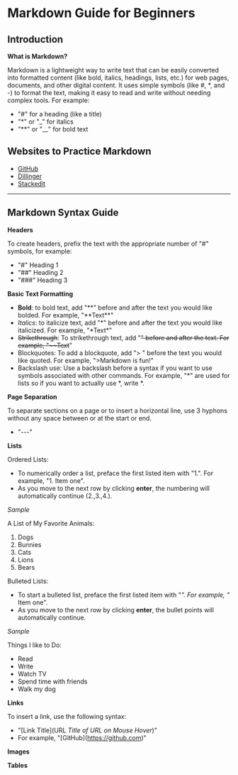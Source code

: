 # Markdown Guide for Beginners

## Introduction

**What is Markdown?**

Markdown is a lightweight way to write text that can be easily converted into
formatted content (like bold, italics, headings, lists, etc.) for web pages, documents, and other
digital content.
It uses simple symbols (like #, *, and -) to format the text, making it easy to read and write
without needing complex tools. For example:

- "#" for a heading (like a title)
- "*" or "_" for italics
- "**" or "__" for bold text

## Websites to Practice Markdown

* [GitHub](https://github.com)
* [Dillinger](https://dillinger.io/)
* [Stackedit](https://stackedit.io)

---

## Markdown Syntax Guide

**Headers**

To create headers, prefix the text with the appropriate number of "#" symbols, for example:
* "#" Heading 1
* "##" Heading 2
* "###" Heading 3

**Basic Text Formatting**

* **Bold**: to bold text, add "**" before and after the text you would like bolded. For example, "**Text\**"
* *Italics*: to italicize text, add "*" before and after the text you would like italicized. For example, "\*Text\*"
* ~~Strikethrough~~: To strikethrough text, add "~~" before and after the text. For example, "\~~Text~~"
* Blockquotes: To add a blockquote, add "> " before the text you would like quoted. For example, "\>Markdown is fun!"
* Backslash use: Use a backslash before a syntax if you want to use symbols associated with other commands. For example, "*" are used for lists so if
you want to actually use *, write \*.

**Page Separation**

To separate sections on a page or to insert a horizontal line, use 3 hyphons without any space between or at the start or end.
* "---"

**Lists**

Ordered Lists:
* To numerically order a list, preface the first listed item with "1.". For example, "1. Item one".
* As you move to the next row by clicking **enter**, the numbering will automatically continue (2.,3.,4.).

*Sample*

A List of My Favorite Animals:
1. Dogs
2. Bunnies
3. Cats
4. Lions
5. Bears

Bulleted Lists:
* To start a bulleted list, preface the first listed item with "*". For example, "* Item one".
* As you move to the next row by clicking **enter**, the bullet points will automatically continue.

*Sample*

Things I like to Do:
* Read
* Write
* Watch TV
* Spend time with friends
* Walk my dog

**Links**

To insert a link, use the following syntax:
* "[Link Title](URL *Title of URL on Mouse Hover*)"
* For example, "\[GitHub](https://github.com)"


**Images**

**Tables**

